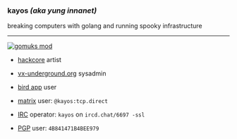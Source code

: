 ### kayos _(aka yung innanet)_
 breaking computers with golang and running spooky infrastructure

---

[![gomuks mod](https://tcp.ac/i/aiKJ3)](https://github.com/yunginnanet/gomuks/commit/8bd60fabf4bfd7ca94e0ea7c1e3031d8f8a51869#diff-e5a82e5d03f96a0cb7dfe875518bd9437f6c57c4d70e51a0d26995c07b4afd38R116)

 * [hackcore](https://soundcloud.com/queed-inc) artist  

 * [vx-underground.org](https://vx-underground.org/) sysadmin  

 * [bird app](https://twitter.com/yunginnanet) user

 * [matrix](https://www.matrix.org/) user: `@kayos:tcp.direct`

 * [IRC](https://github.com/ergochat/ergo) operator: `kayos` on `ircd.chat/6697 -ssl`

 * [PGP](https://pgp.mit.edu/pks/lookup?op=get&search=0x4B841471B4BEE979) user: `4B841471B4BEE979`
